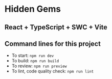 # Hidden Gems

## React + TypeScript + SWC + Vite

## Command lines for this project

- To start: `npm run dev`
- To build: `npm run build`
- To review: `npm run preview`
- To lint, code quality check: `npm run lint`
